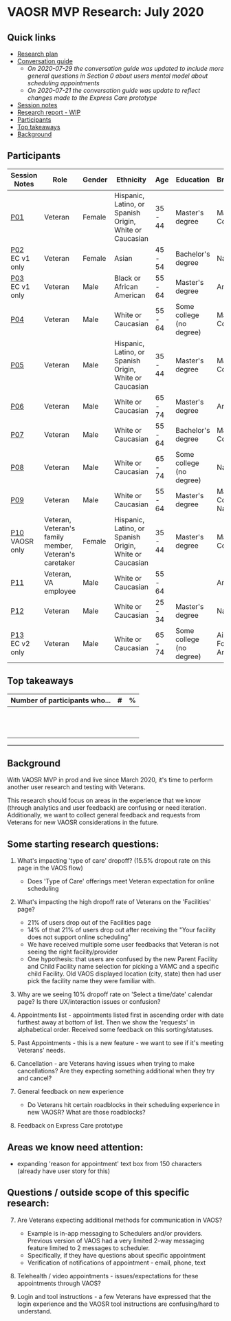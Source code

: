 # VAOSR MVP Research: July 2020

## Quick links

- [Research plan](../july-2020-user-research/vaosr-june-research-plan.md)
- [Conversation guide](../july-2020-user-research/vaosr-july-conversation-guide.md)
   - *On 2020-07-29 the conversation guide was updated to include more general questions in Section 0 about users mental model about scheduling appointments*
   - *On 2020-07-21 the conversation guide was update to reflect changes made to the Express Care prototype* 
- [Session notes](../july-2020-user-research/session-notes)
- [Research report - WIP]()
- [Participants](#participants)
- [Top takeaways](#top-takeaways)
- [Background](#background)

## Participants

| Session Notes                                                | Role                                                  | Gender | Ethnicity                                               | Age      | Education                | Branch             | Location |
| ------------------------------------------------------------ | ----------------------------------------------------- | ------ | ------------------------------------------------------- | -------- | ------------------------ | ------------------ | -------- |
| [P01](../july-2020-user-research/session-notes/20200709-VAOSR-p01-notes.md) | Veteran                                               | Female | Hispanic, Latino, or Spanish Origin, White or Caucasian | 35 - 44  | Master's degree          | Marine Corps       | WV       |
| [P02](../july-2020-user-research/session-notes/20200709-VAOSR-EC-p02-notes.md)<br />EC v1 only | Veteran                                               | Female | Asian                                                   | 45 - 54  | Bachelor's degree        | Navy               | CA       |
| [P03](../july-2020-user-research/session-notes/20200710-VAOSR-EC-p03-notes.md)<br />EC v1 only | Veteran                                               | Male   | Black or African American                               | 55 -  64 | Master's degree          | Army               | MD       |
| [P04](../july-2020-user-research/session-notes/20200713-VAOSR-p04-notes.md) | Veteran                                               | Male   | White or Caucasian                                      | 55 - 64  | Some college (no degree) | Marine Corps       | CA       |
| [P05](../july-2020-user-research/session-notes/20200713-VAOSR-p05-notes.md) | Veteran                                               | Male   | Hispanic, Latino, or Spanish Origin, White or Caucasian | 35 - 44  | Master's degree          | Marine Corps       | MD       |
| [P06](../july-2020-user-research/session-notes/20200715-VAOSR-p06-notes.md) | Veteran                                               | Male   | White or Caucasian                                      | 65 - 74  | Master's degree          | Army               | RI       |
| [P07](../july-2020-user-research/session-notes/20200715-VAOSR-p07-notes.md) | Veteran                                               | Male   | White or Caucasian                                      | 55 - 64  | Bachelor's degree        | Marine Corps       | AR       |
| [P08](../july-2020-user-research/session-notes/20200715-VAOSR-p08-notes.md) | Veteran                                               | Male   | White or Caucasian                                      | 65 - 74  | Some college (no degree) | Navy               | NY       |
| [P09](../july-2020-user-research/session-notes/20200716-VAOSR-p09-notes.md) | Veteran                                               | Male   | White or Caucasian                                      | 55 - 64  | Master's degree          | Marine Corps, Navy | VA       |
| [P10](../july-2020-user-research/session-notes/20200716-VAOSR-p10-notes.md)<br />VAOSR only | Veteran, Veteran's family member, Veteran's caretaker | Female | Hispanic, Latino, or Spanish Origin, White or Caucasian | 35 - 44  | Master's degree          | Marine Corps       | WV       |
| [P11](../july-2020-user-research/session-notes/20200716-VAOSR-p11-notes.md) | Veteran, VA employee                                  | Male   | White or Caucasian                                      | 55 - 64  |                          | Army               | MD       |
| [P12](../july-2020-user-research/session-notes/20200717-VAOSR-p12-notes.md) | Veteran                                               | Male   | White or Caucasian                                      | 25 - 34  | Master's degree          | Navy               | VA       |
| [P13](../july-2020-user-research/session-notes/20200721-VAOSR-ECv2-p13-notes.md)<br />EC v2 only | Veteran                                               | Male   | White or Caucasian                                      | 65 - 74  | Some college (no degree) | Air Force, Army    | AL       |

## Top takeaways

| Number of participants who... | #    | %    |
| ----------------------------- | ---- | ---- |
|                               |      |      |
|                               |      |      |
|                               |      |      |
|                               |      |      |
|                               |      |      |
|                               |      |      |
|                               |      |      |
|                               |      |      |
|                               |      |      |
|                               |      |      |
|                               |      |      |
|                               |      |      |

******

## Background

With VAOSR MVP in prod and live since March 2020, it's time to perform another user research and testing with Veterans.

This research should focus on areas in the experience that we know (through analytics and user feedback) are confusing or need iteration. Additionally, we want to collect general feedback and requests from Veterans for new VAOSR considerations in the future. 

## Some starting research questions:

1. What's impacting 'type of care' dropoff? (15.5% dropout rate on this page in the VAOS flow)
   - Does 'Type of Care' offerings meet Veteran expectation for online scheduling
2. What's impacting the high dropoff rate of Veterans on the 'Facilities' page?
   - 21% of users drop out of the Facilities page
   - 14% of that 21% of users drop out after receiving the "Your facility does not support online scheduling"
   - We have received multiple some user feedbacks that Veteran is not seeing the right facility/provider
   - One hypothesis: that users are confused by the new Parent Facility and Child Facility name selection for picking a VAMC and a specific child Facility. Old VAOS displayed location (city, state) then had user pick the facility name they were familiar with. 
3. Why are we seeing 10% dropoff rate on 'Select a time/date' calendar page? Is there UX/interaction issues or confusion? 
4. Appointments list - appointments listed first in ascending order with date furthest away at bottom of list. Then we show the 'requests' in alphabetical order. Received some feedback on this sorting/statuses. 
5. Past Appointments - this is a new feature - we want to see if it's meeting Veterans' needs. 
6. Cancellation - are Veterans having issues when trying to make cancellations? Are they expecting something additional when they try and cancel?

7. General feedback on new experience 
   - Do Veterans hit certain roadblocks in their scheduling experience in new VAOSR? What are those roadblocks?
8. Feedback on Express Care prototype

## Areas we know need attention:

- expanding 'reason for appointment' text box from 150 characters (already have user story for this)

## Questions / outside scope of this specific research:

7. Are Veterans expecting additional methods for communication in VAOS?
   - Example is in-app messaging to Schedulers and/or providers. Previous version of VAOS had a very limited 2-way messaging feature limited to 2 messages to scheduler. 
   - Specifically, if they have questions about specific appointment
   - Verification of notifications of appointment - email, phone, text 
8. Telehealth / video appointments - issues/expectations for these appointments through VAOS?

9. Login and tool instructions - a few Veterans have expressed that the login experience and the VAOSR tool instructions are confusing/hard to understand. 

